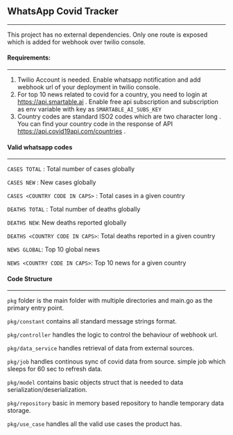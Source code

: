 ## WhatsApp Covid Tracker

---
This project has no external dependencies. Only one route is exposed which is added for webhook over twilio console.

#### Requirements:

---
1. Twilio Account is needed. Enable whatsapp notification and add webhook url of your deployment in twilio console.
2. For top 10 news related to covid for a country, you need to login at https://api.smartable.ai . 
Enable free api subscription and subscription as env variable with key as ```SMARTABLE_AI_SUBS_KEY```
3. Country codes are standard ISO2 codes which are two character long . You can find your country code in the response of API https://api.covid19api.com/countries .


#### Valid whatsapp codes

---
```CASES TOTAL``` : Total number of cases globally

```CASES NEW``` : New cases globally

```CASES <COUNTRY CODE IN CAPS>``` : Total cases in a given country

```DEATHS TOTAL``` : Total number of deaths globally

```DEATHS NEW```: New deaths reported globally

```DEATHS <COUNTRY CODE IN CAPS>```: Total deaths reported in a given country

```NEWS GLOBAL```: Top 10 global news

```NEWS <COUNTRY CODE IN CAPS>```: Top 10 news for a given country

#### Code Structure

---

`pkg` folder is the main folder with multiple directories and main.go as the primary entry point.

`pkg/constant` contains all standard message strings format.

`pkg/controller` handles the logic to control the behaviour of webhook url.

`pkg/data_service` handles retrieval of data from external sources.

`pkg/job` handles continous sync of covid data from source. simple job which sleeps for 60 sec to refresh data.

`pkg/model` contains basic objects struct that is needed to data serialization/deserialization.

`pkg/repository` basic in memory based repository to handle temporary data storage.

`pkg/use_case` handles all the valid use cases the product has.